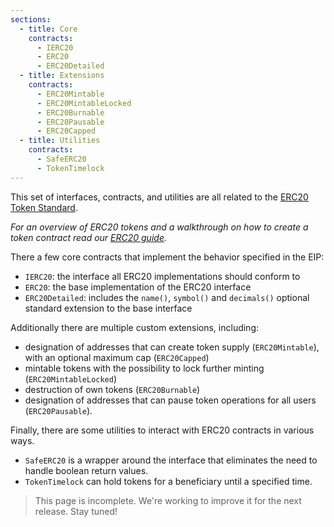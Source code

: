 ```yaml
---
sections:
  - title: Core
    contracts:
      - IERC20
      - ERC20
      - ERC20Detailed
  - title: Extensions
    contracts:
      - ERC20Mintable
      - ERC20MintableLocked
      - ERC20Burnable
      - ERC20Pausable
      - ERC20Capped
  - title: Utilities
    contracts:
      - SafeERC20
      - TokenTimelock
---
```


This set of interfaces, contracts, and utilities are all related to the [ERC20 Token Standard](https://eips.ethereum.org/EIPS/eip-20).

*For an overview of ERC20 tokens and a walkthrough on how to create a token contract read our [ERC20 guide](../../tokens#erc20).*

There a few core contracts that implement the behavior specified in the EIP:
 - `IERC20`: the interface all ERC20 implementations should conform to
 - `ERC20`: the base implementation of the ERC20 interface
 - `ERC20Detailed`: includes the `name()`, `symbol()` and `decimals()` optional standard extension to the base interface

Additionally there are multiple custom extensions, including:
- designation of addresses that can create token supply (`ERC20Mintable`), with an optional maximum cap (`ERC20Capped`)
- mintable tokens with the possibility to lock further minting (`ERC20MintableLocked`)
- destruction of own tokens (`ERC20Burnable`)
- designation of addresses that can pause token operations for all users (`ERC20Pausable`).

Finally, there are some utilities to interact with ERC20 contracts in various ways.
- `SafeERC20` is a wrapper around the interface that eliminates the need to handle boolean return values.
- `TokenTimelock` can hold tokens for a beneficiary until a specified time.

> This page is incomplete. We're working to improve it for the next release. Stay tuned!
